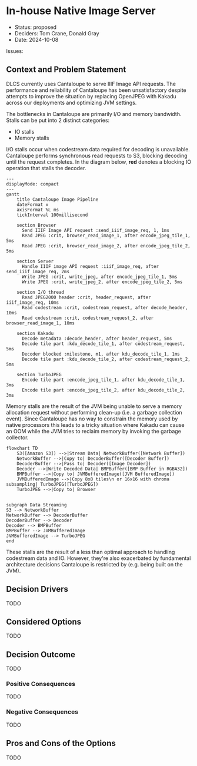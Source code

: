 # In-house Native Image Server

- Status: proposed
- Deciders: Tom Crane, Donald Gray
- Date: 2024-10-08

Issues:

## Context and Problem Statement

DLCS currently uses Cantaloupe to serve IIIF Image API requests. The performance and reliability of Cantaloupe has been unsatisfactory despite attempts to improve the situation by replacing OpenJPEG with Kakadu across our deployments and optimizing JVM settings.

The bottlenecks in Cantaloupe are primarily I/O and memory bandwidth. Stalls can be put into 2 distinct categories:

- IO stalls
- Memory stalls

I/O stalls occur when codestream data required for decoding is unavailable. Cantaloupe performs synchronous read requests to S3, blocking decoding until the request completes.
In the diagram below, **red** denotes a blocking IO operation that stalls the decoder.

```mermaid
---
displayMode: compact
---
gantt
    title Cantaloupe Image Pipeline
    dateFormat x
    axisFormat %L ms
    tickInterval 100millisecond

    section Browser
      Send IIIF Image API request :send_iiif_image_req, 1, 1ms
      Read JPEG :crit, browser_read_image_1, after encode_jpeg_tile_1, 5ms
      Read JPEG :crit, browser_read_image_2, after encode_jpeg_tile_2, 5ms

    section Server
      Handle IIIF image API request :iiif_image_req, after send_iiif_image_req, 2ms
      Write JPEG :crit, write_jpeg, after encode_jpeg_tile_1, 5ms
      Write JPEG :crit, write_jpeg_2, after encode_jpeg_tile_2, 5ms

    section I/O thread
      Read JPEG2000 header :crit, header_request, after iiif_image_req, 10ms
      Read codestream :crit, codestream_request, after decode_header, 10ms
      Read codestream :crit, codestream_request_2, after browser_read_image_1, 10ms

    section Kakadu
      Decode metadata :decode_header, after header_request, 5ms
      Decode tile part :kdu_decode_tile_1, after codestream_request, 5ms
      Decoder blocked :milestone, m1, after kdu_decode_tile_1, 1ms
      Decode tile part :kdu_decode_tile_2, after codestream_request_2, 5ms

    section TurboJPEG
      Encode tile part :encode_jpeg_tile_1, after kdu_decode_tile_1, 3ms
      Encode tile part :encode_jpeg_tile_2, after kdu_decode_tile_2, 3ms
```

Memory stalls are the result of the JVM being unable to serve a memory allocation request without performing clean-up (i.e. a garbage collection event).
Since Cantaloupe has no way to constrain the memory used by native processors this leads to a tricky situation where Kakadu can cause an OOM while the JVM tries to reclaim memory by invoking the garbage collector.

```mermaid
flowchart TD
    S3([Amazon S3]) -->|Stream Data| NetworkBuffer([Network Buffer])
    NetworkBuffer -->|Copy to| DecoderBuffer([Decoder Buffer])
    DecoderBuffer -->|Pass to| Decoder([Image Decoder])
    Decoder -->|Write Decoded Data| BMPBuffer([BMP Buffer in RGBA32])
    BMPBuffer -->|Copy to| JVMBufferedImage([JVM BufferedImage])
    JVMBufferedImage -->|Copy 8x8 tiles\n or 16x16 with chroma subsampling| TurboJPEG([TurboJPEG])
    TurboJPEG -->|Copy to| Browser


subgraph Data Streaming
S3 --> NetworkBuffer
NetworkBuffer --> DecoderBuffer
DecoderBuffer --> Decoder
Decoder --> BMPBuffer
BMPBuffer --> JVMBufferedImage
JVMBufferedImage --> TurboJPEG
end
```

These stalls are the result of a less than optimal approach to handling codestream data and IO. However, they're also exacerbated by fundamental architecture decisions Cantaloupe is restricted by (e.g. being built on the JVM).

## Decision Drivers

TODO

## Considered Options

TODO

## Decision Outcome

TODO

### Positive Consequences

TODO

### Negative Consequences

TODO

## Pros and Cons of the Options

TODO

